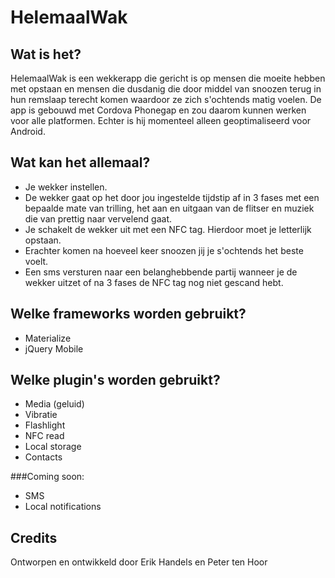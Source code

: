 # HelemaalWak

## Wat is het?

HelemaalWak is een wekkerapp die gericht is op mensen die moeite hebben met opstaan en mensen die dusdanig die door middel van snoozen terug in hun remslaap terecht komen waardoor ze zich s'ochtends matig voelen. De app is gebouwd met Cordova Phonegap en zou daarom kunnen werken voor alle platformen. Echter is hij momenteel alleen geoptimaliseerd voor Android.

## Wat kan het allemaal?

- Je wekker instellen.
- De wekker gaat op het door jou ingestelde tijdstip af in 3 fases met een bepaalde mate van trilling, het aan en uitgaan van de flitser en muziek die van prettig naar vervelend gaat.
- Je schakelt de wekker uit met een NFC tag. Hierdoor moet je letterlijk opstaan.
- Erachter komen na hoeveel keer snoozen jij je s'ochtends het beste voelt.
- Een sms versturen naar een belanghebbende partij wanneer je de wekker uitzet of na 3 fases de NFC tag nog niet gescand hebt.

## Welke frameworks worden gebruikt?

- Materialize
- jQuery Mobile

## Welke plugin's worden gebruikt?

- Media (geluid)
- Vibratie
- Flashlight
- NFC read
- Local storage
- Contacts

###Coming soon:

- SMS
- Local notifications

## Credits

Ontworpen en ontwikkeld door Erik Handels en Peter ten Hoor
